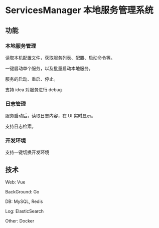 # ServicesManager 本地服务管理系统

## 功能

### 本地服务管理

读取本机配置文件，获取服务列表、配置、启动命令等。

一键启动单个服务，以及批量启动本地服务。

服务的启动、重启、停止。

支持 idea 对服务进行 debug

### 日志管理

服务启动后，读取日志内容，在 UI 实时显示。

支持日志检索。

### 开发环境

支持一键切换开发环境

## 技术

Web: Vue

BackGround: Go

DB: MySQL, Redis

Log: ElasticSearch

Other: Docker